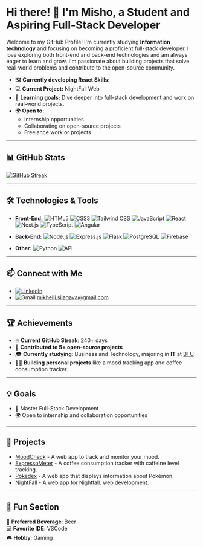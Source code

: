 # Hi there! 👋 I'm Misho, a Student and Aspiring Full-Stack Developer
Welcome to my GitHub Profile! I'm currently studying **Information technology** and focusing on becoming a proficient full-stack developer. I love exploring both front-end and back-end technologies and am always eager to learn and grow. I'm passionate about building projects that solve real-world problems and contribute to the open-source community.
- 🖼️ **Currently developing React Skills:** 
- 💻 **Current Project:** NightFall Web
- 🔭 **Learning goals:** Dive deeper into full-stack development and work on real-world projects.
- 🌍 **Open to:**
  - Internship opportunities
  - Collaborating on open-source projects
  - Freelance work or projects
---

## 📊 GitHub Stats
[![GitHub Streak](https://streak-stats.demolab.com/?user=Klasnimisho123)](https://git.io/streak-stats)

---
## 🛠️ Technologies & Tools
- **Front-End:** 
  ![HTML5](https://img.shields.io/badge/-HTML5-E34F26?logo=html5&logoColor=white&style=flat-square) 
  ![CSS3](https://img.shields.io/badge/-CSS3-1572B6?logo=css3&logoColor=white&style=flat-square) 
  ![Tailwind CSS](https://img.shields.io/badge/-Tailwind%20CSS-38B2AC?logo=tailwind-css&logoColor=white&style=flat-square) 
  ![JavaScript](https://img.shields.io/badge/-JavaScript-F7DF1E?logo=javascript&logoColor=black&style=flat-square) 
  ![React](https://img.shields.io/badge/-React-61DAFB?logo=react&logoColor=white&style=flat-square) 
  ![Next.js](https://img.shields.io/badge/-Next.js-000000?logo=nextdotjs&logoColor=white&style=flat-square) 
  ![TypeScript](https://img.shields.io/badge/-TypeScript-3178C6?logo=typescript&logoColor=white&style=flat-square)
  ![Angular](https://img.shields.io/badge/-Angular-DD0031?logo=angular&logoColor=white&style=flat-square)

- **Back-End:** 
  ![Node.js](https://img.shields.io/badge/-Node.js-339933?logo=node.js&logoColor=white&style=flat-square) 
  ![Express.js](https://img.shields.io/badge/-Express.js-000000?logo=express&logoColor=white&style=flat-square) 
  ![Flask](https://img.shields.io/badge/-Flask-000000?logo=flask&logoColor=white&style=flat-square) 
  ![PostgreSQL](https://img.shields.io/badge/-PostgreSQL-4169E1?logo=postgresql&logoColor=white&style=flat-square) 
  ![Firebase](https://img.shields.io/badge/-Firebase-FFCA28?logo=firebase&logoColor=white&style=flat-square)

- **Other:** 
  ![Python](https://img.shields.io/badge/-Python-3776AB?logo=python&logoColor=white&style=flat-square) 
  ![API](https://img.shields.io/badge/-API-33A4D9?logo=api&logoColor=white&style=flat-square)

---


## 📫 Connect with Me
- [![LinkedIn](https://img.shields.io/badge/-LinkedIn-0077B5?logo=linkedin&logoColor=white&style=flat-square)](https://www.linkedin.com/in/misho-silagava-9829aa292/)
- ![Gmail](https://img.shields.io/badge/-Gmail-D14836?logo=gmail&logoColor=white&style=flat-square) mikheili.silagava@gmail.com


---

## 🏆 Achievements
- 🔥 **Current GitHub Streak**: 240+ days
- 🌟 **Contributed to 5+ open-source projects**
- 🎓 **Currently studying**: Business and Technology, majoring in **IT** at [BTU](https://btu.edu.ge/en/home-english/)
- 🧑‍💻 **Building personal projects** like a mood tracking app and coffee consumption tracker


---

## 💡 Goals
- 🔗 Master Full-Stack Development
- 🌍 Open to internship and collaboration opportunities
  
---

## 💼 Projects
- [MoodCheck](https://github.com/KlasniMisho123/moodcheck) - A web app to track and monitor your mood.
- [ExpressoMeter](https://github.com/KlasniMisho123/EspressoMeter) - A coffee consumption tracker with caffeine level tracking.
- [Pokedex](https://github.com/KlasniMisho123/pokedex) - A web app that displays information about Pokémon.
- [NightFall](https://github.com/KlasniMisho123/NightFall) - A web app for Nightfall. web development.

---

## 🎨 Fun Section
🍻 **Preferred Beverage**: Beer  
💻 **Favorite IDE**: VSCode  
🎮 **Hobby**: Gaming
